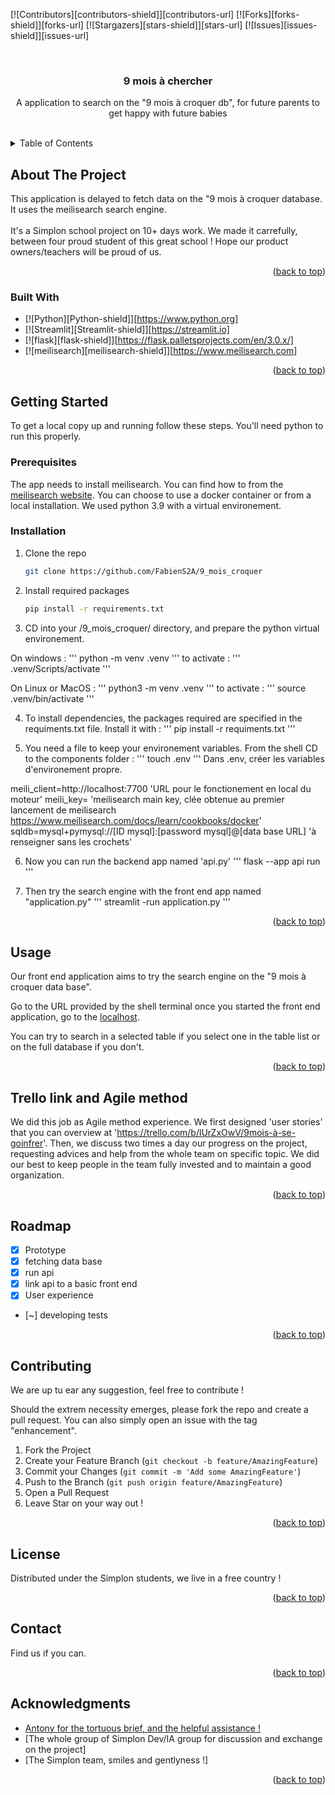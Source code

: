 <a name="readme-top"></a>



<!-- PROJECT SHIELDS -->
<!--
*** I'm using markdown "reference style" links for readability.
*** Reference links are enclosed in brackets [ ] instead of parentheses ( ).
*** See the bottom of this document for the declaration of the reference variables
*** for contributors-url, forks-url, etc. This is an optional, concise syntax you may use.
-->
[![Contributors][contributors-shield]][contributors-url]
[![Forks][forks-shield]][forks-url]
[![Stargazers][stars-shield]][stars-url]
[![Issues][issues-shield]][issues-url]




<!-- PROJECT LOGO -->
<br />
<div align="center">
  <a href="https://github.com/FabienS2A/9_mois_croquer">
  </a>

<h3 align="center">9 mois à chercher</h3>

  <p align="center">
    A application to search on the "9 mois à croquer db", for future parents to get happy with future babies
    <br />
    <br />

  </p>
</div>



<!-- TABLE OF CONTENTS -->
<details>
  <summary>Table of Contents</summary>
  <ol>
    <li>
      <a href="#about-the-project">About The Project</a>
      <ul>
        <li><a href="#built-with">Built With</a></li>
      </ul>
    </li>
    <li>
      <a href="#getting-started">Getting Started</a>
      <ul>
        <li><a href="#prerequisites">Prerequisites</a></li>
        <li><a href="#installation">Installation</a></li>
      </ul>
    </li>
    <li><a href="#usage">Usage</a></li>
    <li><a href="#Trello link and Agile method">Usage</a></li>
    <li><a href="#roadmap">Roadmap</a></li>
    <li><a href="#contributing">Contributing</a></li>
    <li><a href="#license">License</a></li>
    <li><a href="#contact">Contact</a></li>
    <li><a href="#acknowledgments">Acknowledgments</a></li>
  </ol>
</details>



<!-- ABOUT THE PROJECT -->
## About The Project

This application is delayed to fetch data on the "9 mois à croquer database. It uses the meilisearch search engine.<br>
<br>
It's a Simplon school project on 10+ days work. We made it carrefully, between four proud student of this great school !
Hope our product owners/teachers will be proud of us.


<p align="right">(<a href="#readme-top">back to top</a>)</p>



### Built With

* [![Python][Python-shield]][https://www.python.org]
* [![Streamlit][Streamlit-shield]][https://streamlit.io]
* [![flask][flask-shield]][https://flask.palletsprojects.com/en/3.0.x/]
* [![meilisearch][meilisearch-shield]][https://www.meilisearch.com]




<p align="right">(<a href="#readme-top">back to top</a>)</p>



<!-- GETTING STARTED -->
## Getting Started

To get a local copy up and running follow these steps.
You'll need python to run this properly.

### Prerequisites

The app needs to install meilisearch. You can find how to from the [meilisearch website](https://www.meilisearch.com). You can choose to use a docker container or from a local installation.
We used python 3.9 with a virtual environement.

### Installation


1. Clone the repo
   ```sh
   git clone https://github.com/FabienS2A/9_mois_croquer
   ```
2. Install required packages
   ```sh
   pip install -r requirements.txt
   ```

3. CD into your /9_mois_croquer/ directory, and prepare the python virtual environement.

On windows :
'''
python -m venv .venv 
'''
to activate :
'''
.venv/Scripts/activate
'''

On Linux or MacOS :
'''
python3 -m venv .venv 
'''
to activate :
'''
source .venv/bin/activate 
'''

4. To install dependencies, the packages required are specified in the requiments.txt file. Install it with :
'''
pip install -r requiments.txt
'''

5. You need a file to keep your environement variables. From the shell CD to the components folder :
'''
touch .env
'''
Dans .env, créer les variables d'environement propre.

meili_client=http://localhost:7700 'URL pour le fonctionement en local du moteur'
meili_key= 'meilisearch main key, clée obtenue au premier lancement de meilisearch https://www.meilisearch.com/docs/learn/cookbooks/docker'
sqldb=mysql+pymysql://[ID mysql]:[password mysql]@[data base URL] 'à renseigner sans les crochets'

6. Now you can run the backend app named 'api.py'
'''
flask --app api run
'''

7. Then try the search engine with the front end app named "application.py"
'''
streamlit -run application.py
'''

<p align="right">(<a href="#readme-top">back to top</a>)</p>



<!-- USAGE EXAMPLES -->
## Usage

Our front end application aims to try the search engine on the "9 mois à croquer data base".

Go to the URL provided by the shell terminal once you started the front end application, go to the [localhost](http://localhost:8501).

You can try to search in a selected table if you select one in the table list or on the full database if you don't.


<p align="right">(<a href="#readme-top">back to top</a>)</p>



<!-- TRELLO LINK AND AGILE METHOD -->
## Trello link and Agile method

We did this job as Agile method experience. We first designed 'user stories' that you can overview at 'https://trello.com/b/lUrZxOwV/9mois-à-se-goinfrer'. Then, we discuss two times a day our progress on the project, requesting advices and help from the whole team on specific topic. We did our best to keep people in the team fully invested and to maintain a good organization.

<p align="right">(<a href="#readme-top">back to top</a>)</p>

<!-- ROADMAP -->
## Roadmap

- [x] Prototype
- [x] fetching data base
- [x] run api
- [X] link api to a basic front end
- [X] User experience
- [~] developing tests



<p align="right">(<a href="#readme-top">back to top</a>)</p>



<!-- CONTRIBUTING -->
## Contributing

We are up tu ear any suggestion, feel free to contribute !

Should the extrem necessity emerges, please fork the repo and create a pull request. You can also simply open an issue with the tag "enhancement".


1. Fork the Project
2. Create your Feature Branch (`git checkout -b feature/AmazingFeature`)
3. Commit your Changes (`git commit -m 'Add some AmazingFeature'`)
4. Push to the Branch (`git push origin feature/AmazingFeature`)
5. Open a Pull Request
6. Leave Star on your way out !

<p align="right">(<a href="#readme-top">back to top</a>)</p>



<!-- LICENSE -->
## License

Distributed under the Simplon students, we live in a free country ! 

<p align="right">(<a href="#readme-top">back to top</a>)</p>



<!-- CONTACT -->
## Contact

Find us if you can.


<p align="right">(<a href="#readme-top">back to top</a>)</p>


<!-- ACKNOWLEDGMENTS -->
## Acknowledgments

* [Antony for the tortuous brief, and the helpful assistance !](https://github.com/DeVerMyst)
* [The whole group of Simplon Dev/IA group for discussion and exchange on the project]
* [The Simplon team, smiles and gentlyness !]

<p align="right">(<a href="#readme-top">back to top</a>)</p>

